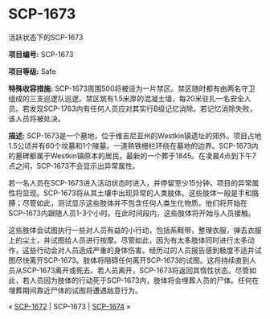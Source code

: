 # SCP-1673
                        




活跃状态下的SCP-1673



**项目编号:**  SCP-1673

**项目等级:**  Safe

**特殊收容措施:**  SCP-1673周围500将被设为一片禁区。禁区随时都有由两名守卫组成的三支巡逻队巡逻。禁区筑有1.5米厚的混凝土墙，每20米驻扎一名安全人员。若发现SCP-1763内有任何人员应对其实行B级记忆消除。若记忆消除失败，该人员将被处决。

**描述:**  SCP-1673是一个墓地，位于维吉尼亚州的Westkin镇遗址的郊外。项目占地1.5公顷并有60个坟墓和1个陵墓。一道熟铁栅栏环绕在墓地的边界。SCP-1673内的墓碑都属于Westkin镇原本的居民，最新的一个葬于1845。在凌晨4点到下午7点之间，SCP-1673不会显示出异常属性。

若一名人员在SCP-1673进入活动状态时进入，并停留至少15分钟，项目的异常属性将显现。SCP-1673将从其土壤中出现异常的人类肢体。这些肢体一般是手和胳膊；尽管如此，测试显示这些肢体并不包含任何人类生化物质。他们将开始在SCP-1673内跟随人员1-3个小时。在此时间段内，这些肢体将开始与人员接触。

这些肢体会试图执行一些对人员有益的小行动，包括系鞋带，整理衣服，弹去衣服上的尘土，并试图给人员进行按摩。尽管如此，因为有太多肢体同时进行太多动作，这些行动会对人员造成严重的身体伤害。经历过的人员报告感到极度不适并试图尽快离开SCP-1673。肢体将阻碍任何离开SCP-1673的试图。这将持续直到人员从SCP-1673离开或死去。若人员离开，SCP-1673将返回其惰性状态。尽管如此，若人员因为肢体的行动死于SCP-1673内，肢体将会埋葬人员的尸体。任何在埋葬期间靠近尸体的试图将遭遇敌意行为。



« [SCP-1672](/scp-1672) | SCP-1673 | <a shape='rect' class='newpage' href='/scp-1674'>SCP-1674</a> »





                    